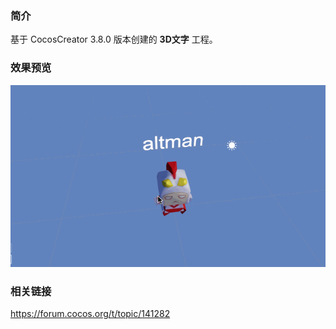 ### 简介
基于 CocosCreator 3.8.0 版本创建的 **3D文字** 工程。

### 效果预览
![image](../../../gif/202210/2022101701.gif)

### 相关链接
https://forum.cocos.org/t/topic/141282